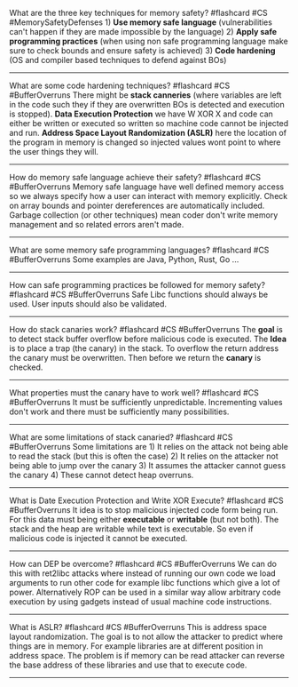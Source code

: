 What are the three key techniques for memory safety? #flashcard #CS #MemorySafetyDefenses
	1) **Use memory safe language** (vulnerabilities can't happen if they are made impossible by the language) 2) **Apply safe programming practices** (when using non safe programming language make sure to check bounds and ensure safety is achieved) 3) **Code hardening** (OS and compiler based techniques to defend against BOs)

---
What are some code hardening techniques? #flashcard #CS #BufferOverruns 
	There might be **stack canneries** (where variables are left in the code such they if they are overwritten BOs is detected and execution is stopped). **Data Execution Protection** we have W XOR X and code can either be written or executed so written so machine code cannot be injected and run. **Address Space Layout Randomization (ASLR)** here the location of the program in memory is changed so injected values wont point to where the user things they will.

---
How do memory safe language achieve their safety? #flashcard #CS #BufferOverruns 
	Memory safe language have well defined memory access so we always specify how a user can interact with memory explicitly. Check on array bounds and pointer dereferences are automatically included. Garbage collection (or other techniques) mean coder don't write memory management and so related errors aren't made.

---
What are some memory safe programming languages? #flashcard #CS #BufferOverruns 
	Some examples are Java, Python, Rust, Go ...

---
How can safe programming practices be followed for memory safety? #flashcard #CS #BufferOverruns 
	Safe Libc functions should always be used. User inputs should also be validated.

---
How do stack canaries work? #flashcard #CS #BufferOverruns 
	The **goal** is to detect stack buffer overflow before malicious code is executed. The **Idea** is to place a trap (the canary) in the stack. To overflow the return address the canary must be overwritten. Then before we return the **canary** is checked.

---
What properties must the canary have to work well? #flashcard #CS #BufferOverruns 
	It must be sufficiently unpredictable. Incrementing values don't work and there must be sufficiently many possibilities.

---
What are some limitations of stack canaried? #flashcard #CS #BufferOverruns 
	Some limitations are 1) It relies on the attack not being able to read the stack (but this is often the case) 2) It relies on the attacker not being able to jump over the canary 3) It assumes the attacker cannot guess the canary 4) These cannot detect heap overruns.

---
What is Date Execution Protection and Write XOR Execute? #flashcard #CS #BufferOverruns 
	It idea is to stop malicious injected code form being run. For this data must being either **executable** or **writable** (but not both). The stack and the heap are writable while text is executable. So even if malicious code is injected it cannot be executed.

---
How can DEP be overcome? #flashcard #CS #BufferOverruns 
	We can do this with ret2libc attacks where instead of running our own code we load arguments to run other code for example libc functions which give a lot of power. Alternatively ROP can be used in a similar way allow arbitrary code execution by using gadgets instead of usual machine code instructions.

---
What is ASLR? #flashcard #CS #BufferOverruns 
	This is address space layout randomization. The goal is to not allow the attacker to predict where things are in memory. For example libraries are at different position in address space. The problem is if memory can be read attacker can reverse the base address of these libraries and use that to execute code.

---
